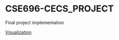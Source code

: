 # CSE696-CECS_PROJECT
Final project implementation

[Visualization](https://dsnortsev.github.io/CSE696-CECS_PROJECT/)



